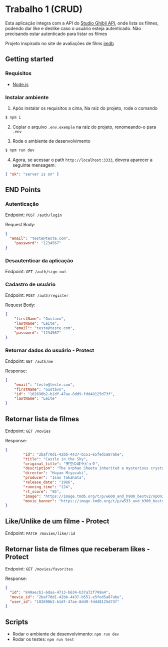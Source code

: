 # Trabalho 1 (CRUD)

Esta aplicação integra com a API do  [Studio Ghibli API](https://ghibliapi.vercel.app/), onde lista os filmes, podendo dar like e deslike caso o usuário esteja autenticado. Não precisando estar autenticado para listar os filmes

Projeto inspirado no site de avaliações de films [imdb](https://www.imdb.com/video/vi2359937305/?listId=ls053181649&ref_=hm_hp_i_hero-video-1_1)

## Getting started

### Requisitos

 - [Node.js](https://nodejs.org/en)


### Instalar ambiente

1. Após instalar os requisitos a cima, Na raiz do projeto, rode o comando 

```bash
$ npm i
```

2. Copiar o arquivo `.env.exemple` na raiz do projeto, renomeando-o para `.env`

3. Rode o ambiente de desenvolvimento


```bash
$ npm run dev
```

4. Agora, se acessar o path `http://localhost:3333`, devera aparecer a seguinte mensagem:

```json
{ "ok": "server is on" }
```

## END Points 

### Autenticação

Endpoint: `POST /auth/login`

Request Body:


```json
{
  "email": "teste@teste.com",
	"password": "1234567"
}

```


### Desautenticar da aplicação

Endpoint: `GET /auth/sign-out`



### Cadastro de usuário

Endpoint: `POST /auth/register`

Request Body:

```json
{
	"firstName": "Gustavo",
	"lastName": "Leite",
	"email": "teste@teste.com",
	"password": "1234567"
}

```

### Retornar dados do usuário - Protect

Endpoint: `GET /auth/me`

Response:

```json
{
	"email": "teste@teste.com",
	"firstName": "Gustavo",
	"id": "102690b2-b1df-47ae-8dd9-fdd48125d73f",
	"lastName": "Leite"
}

```

## Retornar lista de filmes

Endpoint: `GET /movies`

Response:

```json
{
		"id": "2baf70d1-42bb-4437-b551-e5fed5a87abe",
		"title": "Castle in the Sky",
		"original_title": "天空の城ラピュタ",
		"description": "The orphan Sheeta inherited a mysterious crystal that links her to the mythical sky-kingdom of Laputa. With the help of resourceful Pazu and a rollicking band of sky pirates, she makes her way to the ruins of the once-great civilization. Sheeta and Pazu must outwit the evil Muska, who plans to use Laputa's science to make himself ruler of the world.",
		"director": "Hayao Miyazaki",
		"producer": "Isao Takahata",
		"release_date": "1986",
		"running_time": "124",
		"rt_score": "95",
		"image": "https://image.tmdb.org/t/p/w600_and_h900_bestv2/npOnzAbLh6VOIu3naU5QaEcTepo.jpg",
		"movie_banner": "https://image.tmdb.org/t/p/w533_and_h300_bestv2/3cyjYtLWCBE1uvWINHFsFnE8LUK.jpg"
}
```


## Like/Unlike de um filme - Protect

Endpoint: `PATCH /movies/like/:id`


## Retornar lista de filmes que receberam likes - Protect

Endpoint: `GET /movies/favorites`

Response:

```json
{
  "id": "849aecb1-6daa-4713-b634-b37a72f799a4",
  "movie_id": "2baf70d1-42bb-4437-b551-e5fed5a87abe",
  "user_id": "102690b2-b1df-47ae-8dd9-fdd48125d73f"
}

```

## Scripts

- Rodar o ambiente de desenvolvimento: `npm run dev`
- Rodar os testes: `npm run test`